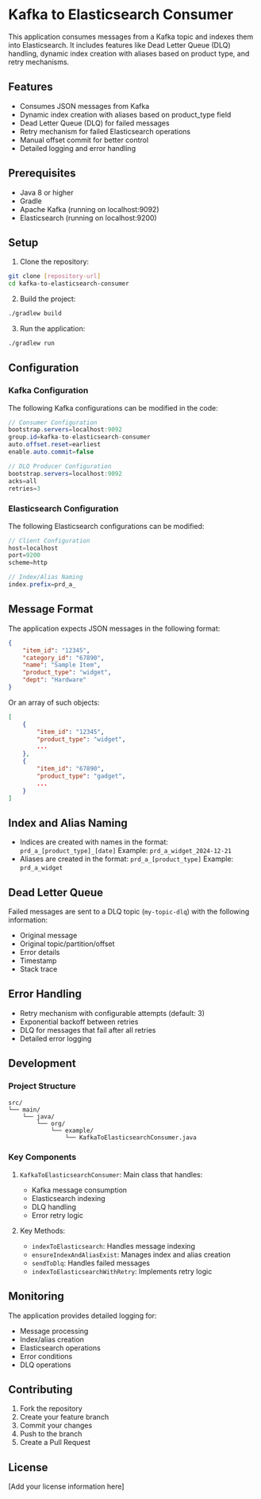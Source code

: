 # Kafka to Elasticsearch Consumer

This application consumes messages from a Kafka topic and indexes them into Elasticsearch. It includes features like Dead Letter Queue (DLQ) handling, dynamic index creation with aliases based on product type, and retry mechanisms.

## Features

- Consumes JSON messages from Kafka
- Dynamic index creation with aliases based on product_type field
- Dead Letter Queue (DLQ) for failed messages
- Retry mechanism for failed Elasticsearch operations
- Manual offset commit for better control
- Detailed logging and error handling

## Prerequisites

- Java 8 or higher
- Gradle
- Apache Kafka (running on localhost:9092)
- Elasticsearch (running on localhost:9200)

## Setup

1. Clone the repository:
```bash
git clone [repository-url]
cd kafka-to-elasticsearch-consumer
```

2. Build the project:
```bash
./gradlew build
```

3. Run the application:
```bash
./gradlew run
```

## Configuration

### Kafka Configuration

The following Kafka configurations can be modified in the code:

```java
// Consumer Configuration
bootstrap.servers=localhost:9092
group.id=kafka-to-elasticsearch-consumer
auto.offset.reset=earliest
enable.auto.commit=false

// DLQ Producer Configuration
bootstrap.servers=localhost:9092
acks=all
retries=3
```

### Elasticsearch Configuration

The following Elasticsearch configurations can be modified:

```java
// Client Configuration
host=localhost
port=9200
scheme=http

// Index/Alias Naming
index.prefix=prd_a_
```

## Message Format

The application expects JSON messages in the following format:

```json
{
    "item_id": "12345",
    "category_id": "67890",
    "name": "Sample Item",
    "product_type": "widget",
    "dept": "Hardware"
}
```

Or an array of such objects:

```json
[
    {
        "item_id": "12345",
        "product_type": "widget",
        ...
    },
    {
        "item_id": "67890",
        "product_type": "gadget",
        ...
    }
]
```

## Index and Alias Naming

- Indices are created with names in the format: `prd_a_[product_type]_[date]`
  Example: `prd_a_widget_2024-12-21`
- Aliases are created in the format: `prd_a_[product_type]`
  Example: `prd_a_widget`

## Dead Letter Queue

Failed messages are sent to a DLQ topic (`my-topic-dlq`) with the following information:
- Original message
- Original topic/partition/offset
- Error details
- Timestamp
- Stack trace

## Error Handling

- Retry mechanism with configurable attempts (default: 3)
- Exponential backoff between retries
- DLQ for messages that fail after all retries
- Detailed error logging

## Development

### Project Structure

```
src/
└── main/
    └── java/
        └── org/
            └── example/
                └── KafkaToElasticsearchConsumer.java
```

### Key Components

1. `KafkaToElasticsearchConsumer`: Main class that handles:
   - Kafka message consumption
   - Elasticsearch indexing
   - DLQ handling
   - Error retry logic

2. Key Methods:
   - `indexToElasticsearch`: Handles message indexing
   - `ensureIndexAndAliasExist`: Manages index and alias creation
   - `sendToDlq`: Handles failed messages
   - `indexToElasticsearchWithRetry`: Implements retry logic

## Monitoring

The application provides detailed logging for:
- Message processing
- Index/alias creation
- Elasticsearch operations
- Error conditions
- DLQ operations

## Contributing

1. Fork the repository
2. Create your feature branch
3. Commit your changes
4. Push to the branch
5. Create a Pull Request

## License

[Add your license information here]